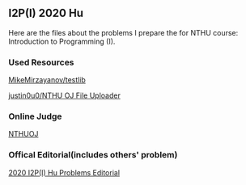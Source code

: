 ## I2P(I) 2020 Hu
Here are the files about the problems I prepare the for NTHU course: Introduction to Programming (I).

### Used Resources
[MikeMirzayanov/testlib](https://github.com/MikeMirzayanov/testlib)

[justin0u0/NTHU OJ File Uploader](https://gist.github.com/justin0u0/c970237b79ed471908f41c06c5242a03)

### Online Judge
[NTHUOJ](https://acm.cs.nthu.edu.tw/)

### Offical Editorial(includes others' problem)
[2020 I2P(I) Hu Problems Editorial](https://hackmd.io/@polarz/Skx0wJUrv/https%3A%2F%2Fhackmd.io%2F%40polarz%2FSk-UQk5SP)
